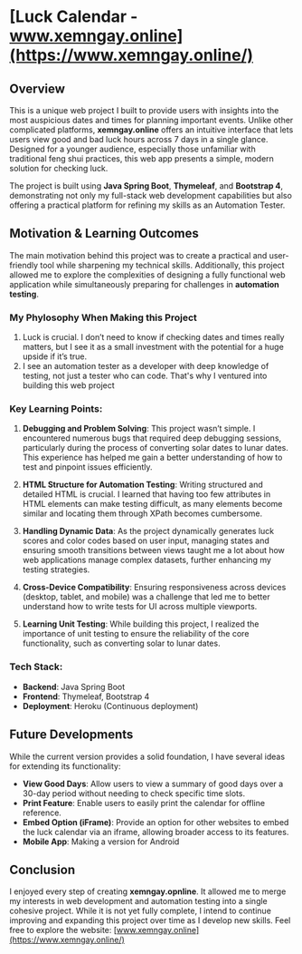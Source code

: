 # [Luck Calendar - www.xemngay.online](https://www.xemngay.online/)

## Overview
This is a unique web project I built to provide users with insights into the most auspicious dates and times for planning important events. Unlike other complicated platforms, **xemngay.online** offers an intuitive interface that lets users view good and bad luck hours across 7 days in a single glance. Designed for a younger audience, especially those unfamiliar with traditional feng shui practices, this web app presents a simple, modern solution for checking luck.

The project is built using **Java Spring Boot**, **Thymeleaf**, and **Bootstrap 4**, demonstrating not only my full-stack web development capabilities but also offering a practical platform for refining my skills as an Automation Tester.

## Motivation & Learning Outcomes
The main motivation behind this project was to create a practical and user-friendly tool while sharpening my technical skills. Additionally, this project allowed me to explore the complexities of designing a fully functional web application while simultaneously preparing for challenges in **automation testing**.

### My Phylosophy When Making this Project
1. Luck is crucial. I don’t need to know if checking dates and times really matters, but I see it as a small investment with the potential for a huge upside if it’s true.
2. I see an automation tester as a developer with deep knowledge of testing, not just a tester who can code. That's why I ventured into building this web project

### Key Learning Points:
1. **Debugging and Problem Solving**: This project wasn’t simple. I encountered numerous bugs that required deep debugging sessions, particularly during the process of converting solar dates to lunar dates. This experience has helped me gain a better understanding of how to test and pinpoint issues efficiently.
   
2. **HTML Structure for Automation Testing**: Writing structured and detailed HTML is crucial. I learned that having too few attributes in HTML elements can make testing difficult, as many elements become similar and locating them through XPath becomes cumbersome.

3. **Handling Dynamic Data**: As the project dynamically generates luck scores and color codes based on user input, managing states and ensuring smooth transitions between views taught me a lot about how web applications manage complex datasets, further enhancing my testing strategies.

4. **Cross-Device Compatibility**: Ensuring responsiveness across devices (desktop, tablet, and mobile) was a challenge that led me to better understand how to write tests for UI across multiple viewports.

5. **Learning Unit Testing**: While building this project, I realized the importance of unit testing to ensure the reliability of the core functionality, such as converting solar to lunar dates.


### Tech Stack:
- **Backend**: Java Spring Boot
- **Frontend**: Thymeleaf, Bootstrap 4
- **Deployment**: Heroku (Continuous deployment)

## Future Developments
While the current version provides a solid foundation, I have several ideas for extending its functionality:
- **View Good Days**: Allow users to view a summary of good days over a 30-day period without needing to check specific time slots.
- **Print Feature**: Enable users to easily print the calendar for offline reference.
- **Embed Option (iFrame)**: Provide an option for other websites to embed the luck calendar via an iframe, allowing broader access to its features.
- **Mobile App**: Making a version for Android

## Conclusion
I enjoyed every step of creating **xemngay.opnline**. It allowed me to merge my interests in web development and automation testing into a single cohesive project. While it is not yet fully complete, I intend to continue improving and expanding this project over time as I develop new skills.
Feel free to explore the website: [www.xemngay.online](https://www.xemngay.online/)
